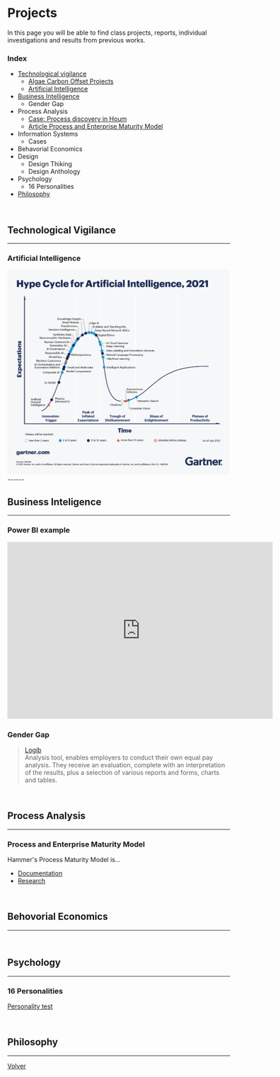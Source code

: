 # Projects

In this page you will be able to find class projects, reports, individual investigations and results from previous works.

### Index
* [Technological vigilance](#tech_vigilance)
  * [Algae Carbon Offset Projects](./projects/algae.html)
  * [Artificial Intelligence](#ai)
* [Business Intelligence](#bi)
  * Gender Gap
* Process Analysis
  * [Case: Process discovery in Houm](./projects/houm_case.html) 
  * [Article Process and Enterprise Maturity Model](#process)
* Information Systems
  * Cases 
* Behavorial Economics
* Design
  * Design Thiking 
  * Design Anthology
* Psychology
  * 16 Personalities 
* [Philosophy]()

<br>

## Technological Vigilance <a name="tech_vigilance"></a>
------

### Artificial Intelligence <a name="ai"></a>
<img src="./assets/img/HypeCycleAI.png">
------
<br>

## Business Inteligence <a name="bi"></a>
------
### Power BI example
<iframe title="Reporte Ventas Videojuegos - Page 1" width="600" height="400" src="https://app.powerbi.com/reportEmbed?reportId=c019f37b-b110-4a92-8159-9ede9c313fd5&autoAuth=true&ctid=5ff5d9fa-f83f-4ac1-a4d2-eb48ea0a00d2&config=eyJjbHVzdGVyVXJsIjoiaHR0cHM6Ly93YWJpLXNvdXRoLWNlbnRyYWwtdXMtcmVkaXJlY3QuYW5hbHlzaXMud2luZG93cy5uZXQvIn0%3D" frameborder="0" allowFullScreen="true"></iframe>

<br>

### Gender Gap
>[Logib](https://www.logib.admin.ch/home)    
Analysis tool, enables employers to conduct their own equal pay analysis. They receive an evaluation, complete with an interpretation of the results, plus a selection of various reports and forms, charts and tables.  

<br>

## Process Analysis <a name="process"></a>
-----
### Process and Enterprise Maturity Model
Hammer's Process Maturity Model is...

* [Documentation](http://www.hammerandco.com/pemm.htm)
* [Research](https://www.researchgate.net/publication/265220113_Michael_Hammer%27s_Process_and_Enterprise_Maturity_Model)


<br>

## Behovorial Economics
-----
<br>


## Psychology
-----
### 16 Personalities 

[Personality test](https://www.16personalities.com/free-personality-test)


<br>

## Philosophy

------
[Volver](./)
